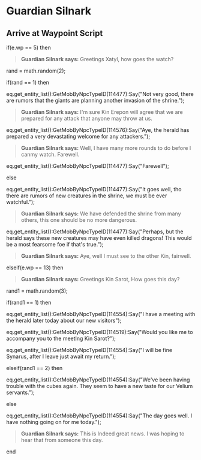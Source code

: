 # Guardian Silnark


## Arrive at Waypoint Script

if(e.wp == 5) then


>**Guardian Silnark says:** Greetings Xatyl, how goes the watch?


rand = math.random(2);


if(rand == 1) then



eq.get_entity_list():GetMobByNpcTypeID(114477):Say("Not very good, there are rumors that the giants are planning another invasion of the shrine.");



>**Guardian Silnark says:** I'm sure Kin Erepon will agree that we are prepared for any attack that anyone may throw at us.



eq.get_entity_list():GetMobByNpcTypeID(114576):Say("Aye, the herald has prepared a very devastating welcome for any attackers.");



>**Guardian Silnark says:** Well, I have many more rounds to do before I canmy watch. Farewell.



eq.get_entity_list():GetMobByNpcTypeID(114477):Say("Farewell");


else



eq.get_entity_list():GetMobByNpcTypeID(114477):Say("It goes well, tho there are rumors of new creatures in the shrine, we must be ever watchful.");



>**Guardian Silnark says:** We have defended the shrine from many others, this one should be no more dangerous.



eq.get_entity_list():GetMobByNpcTypeID(114477):Say("Perhaps, but the herald says these new creatures may have even killed dragons!  This would be a most fearsome foe if that's true.");



>**Guardian Silnark says:** Aye, well I must see to the other Kin, fairwell.


elseif(e.wp == 13) then


>**Guardian Silnark says:** Greetings Kin Sarot, How goes this day?


rand1 = math.random(3);


if(rand1 == 1) then



eq.get_entity_list():GetMobByNpcTypeID(114554):Say("I have a meeting with the herald later today about our new visitors");



eq.get_entity_list():GetMobByNpcTypeID(114519):Say("Would you like me to accompany you to the meetIng Kin Sarot?");



eq.get_entity_list():GetMobByNpcTypeID(114554):Say("I will be fine Synarus, after I leave just await my return.");


elseif(rand1 == 2) then



eq.get_entity_list():GetMobByNpcTypeID(114554):Say("We've been having trouble with the cubes again.  They seem to have a new taste for our Velium servants.");


else



eq.get_entity_list():GetMobByNpcTypeID(114554):Say("The day goes well. I have nothing going on for me today.");



>**Guardian Silnark says:** This is Indeed great news.  I was hoping to hear that from someone this day.

end
